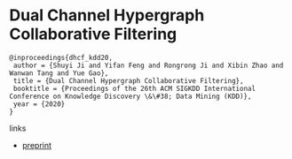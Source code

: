 # Dual Channel Hypergraph Collaborative Filtering

```
@inproceedings{dhcf_kdd20,
 author = {Shuyi Ji and Yifan Feng and Rongrong Ji and Xibin Zhao and Wanwan Tang and Yue Gao},
 title = {Dual Channel Hypergraph Collaborative Filtering},
 booktitle = {Proceedings of the 26th ACM SIGKDD International Conference on Knowledge Discovery \&\#38; Data Mining (KDD)},
 year = {2020}
}
```

links
- [preprint](http://gaoyue.org/paper/shuyi_KDD_final.pdf)
